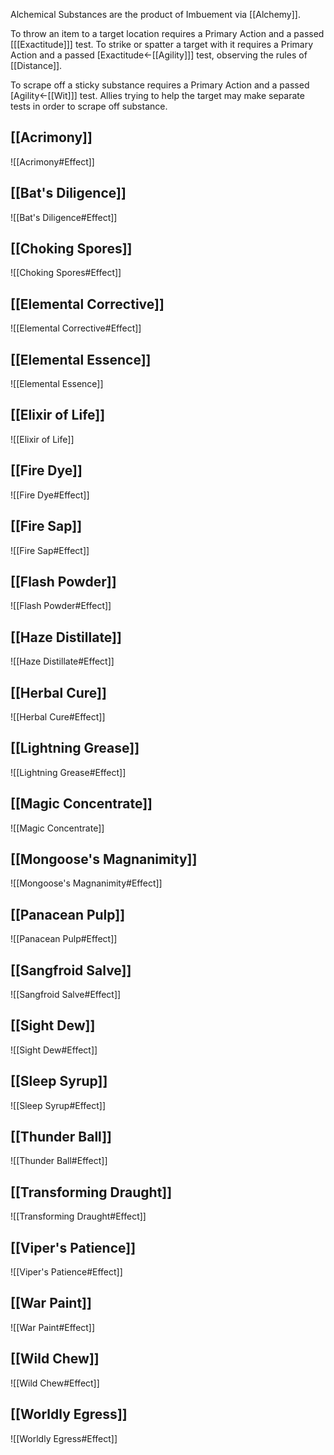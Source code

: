 Alchemical Substances are the product of Imbuement via [[Alchemy]].

To throw an item to a target location requires a Primary Action and a passed \[[[Exactitude]]\] test. To strike or spatter a target with it requires a Primary Action and a passed \[Exactitude←[[Agility]]\] test, observing the rules of [[Distance]].

To scrape off a sticky substance requires a Primary Action and a passed \[Agility←[[Wit]]\] test. Allies trying to help the target may make separate tests in order to scrape off substance.
## [[Acrimony]]
![[Acrimony#Effect]]
## [[Bat's Diligence]]
![[Bat's Diligence#Effect]]
## [[Choking Spores]]
![[Choking Spores#Effect]]
## [[Elemental Corrective]]
![[Elemental Corrective#Effect]]
## [[Elemental Essence]]
![[Elemental Essence]]
## [[Elixir of Life]]
![[Elixir of Life]]
## [[Fire Dye]]
![[Fire Dye#Effect]]
## [[Fire Sap]]
![[Fire Sap#Effect]]
## [[Flash Powder]]
![[Flash Powder#Effect]]
## [[Haze Distillate]]
![[Haze Distillate#Effect]]
## [[Herbal Cure]]
![[Herbal Cure#Effect]]
## [[Lightning Grease]]
![[Lightning Grease#Effect]]
## [[Magic Concentrate]]
![[Magic Concentrate]]
## [[Mongoose's Magnanimity]]
![[Mongoose's Magnanimity#Effect]]
## [[Panacean Pulp]]
![[Panacean Pulp#Effect]]
## [[Sangfroid Salve]]
![[Sangfroid Salve#Effect]]
## [[Sight Dew]]
![[Sight Dew#Effect]]
## [[Sleep Syrup]]
![[Sleep Syrup#Effect]]
## [[Thunder Ball]]
![[Thunder Ball#Effect]]
## [[Transforming Draught]]
![[Transforming Draught#Effect]]
## [[Viper's Patience]]
![[Viper's Patience#Effect]]
## [[War Paint]]
![[War Paint#Effect]]
## [[Wild Chew]]
![[Wild Chew#Effect]]
## [[Worldly Egress]]
![[Worldly Egress#Effect]]